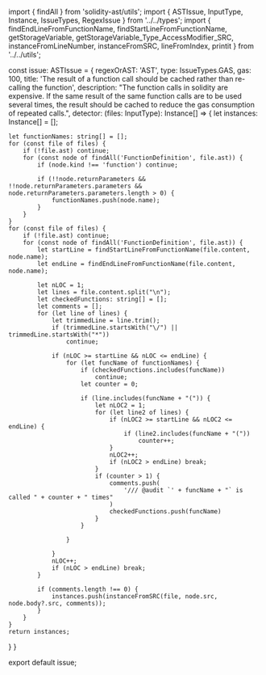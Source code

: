 import { findAll } from 'solidity-ast/utils';
import { ASTIssue, InputType, Instance, IssueTypes, RegexIssue } from '../../types';
import { findEndLineFromFunctionName, findStartLineFromFunctionName, getStorageVariable, getStorageVariable_Type_AccessModifier_SRC, instanceFromLineNumber, instanceFromSRC, lineFromIndex, printit } from '../../utils';

const issue: ASTIssue = {
  regexOrAST: 'AST',
  type: IssueTypes.GAS,
  gas: 100,
  title: 'The result of a function call should be cached rather than re-calling the function',
  description: "The function calls in solidity are expensive. If the same result of the same function calls are to be used several times, the result should be cached to reduce the gas consumption of repeated calls.",
  detector: (files: InputType): Instance[] => {
    let instances: Instance[] = [];
    
    let functionNames: string[] = [];
    for (const file of files) {
        if (!file.ast) continue;
        for (const node of findAll('FunctionDefinition', file.ast)) {
            if (node.kind !== 'function') continue;

            if (!!node.returnParameters && !!node.returnParameters.parameters && node.returnParameters.parameters.length > 0) {
                functionNames.push(node.name);
            }
        }
    }
    for (const file of files) {
        if (!file.ast) continue;
        for (const node of findAll('FunctionDefinition', file.ast)) {
            let startLine = findStartLineFromFunctionName(file.content, node.name);
            let endLine = findEndLineFromFunctionName(file.content, node.name);

            let nLOC = 1;
            let lines = file.content.split("\n");
            let checkedFunctions: string[] = [];
            let comments = [];
            for (let line of lines) {
                let trimmedLine = line.trim();
                if (trimmedLine.startsWith("\/") || trimmedLine.startsWith("*")) 
                    continue;
                
                if (nLOC >= startLine && nLOC <= endLine) {
                    for (let funcName of functionNames) {
                        if (checkedFunctions.includes(funcName))
                            continue;
                        let counter = 0;

                        if (line.includes(funcName + "(")) {
                            let nLOC2 = 1;
                            for (let line2 of lines) {
                                if (nLOC2 >= startLine && nLOC2 <= endLine) {
                                    if (line2.includes(funcName + "("))
                                        counter++;
                                }
                                nLOC2++;
                                if (nLOC2 > endLine) break;
                            }
                            if (counter > 1) {
                                comments.push(
                                    '/// @audit `' + funcName + "` is called " + counter + " times"
                                )
                                checkedFunctions.push(funcName)
                            }
                        }

                    }

                }
                nLOC++;
                if (nLOC > endLine) break;
            }

            if (comments.length !== 0) {
                instances.push(instanceFromSRC(file, node.src, node.body?.src, comments));
            }
        }
    }
    return instances;
  }
}

export default issue;
